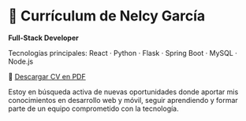 # 📄 Currículum de Nelcy García

**Full-Stack Developer**

Tecnologías principales: React · Python · Flask · Spring Boot · MySQL · Node.js

🔗 [Descargar CV en PDF](https://bit.ly/NelcyFullStackCV)

Estoy en búsqueda activa de nuevas oportunidades donde aportar mis conocimientos en desarrollo web y móvil, seguir aprendiendo y formar parte de un equipo comprometido con la tecnología.
